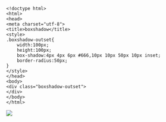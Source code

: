 ```
<!doctype html>
<html>
<head>
<meta charset="utf-8">
<title>boxshadow</title>
<style>
.boxshadow-outset{
    width:100px;
    height:100px;
    box-shadow:4px 4px 6px #666,10px 10px 50px 10px inset; 
    border-radius:50px;
}
</style>
</head>
<body>
<div class="boxshadow-outset">
</div>
</body>
</html>
```


![](http://upload-images.jianshu.io/upload_images/1828354-c8d691e87745f5dc.png?imageMogr2/auto-orient/strip%7CimageView2/2/w/1240)